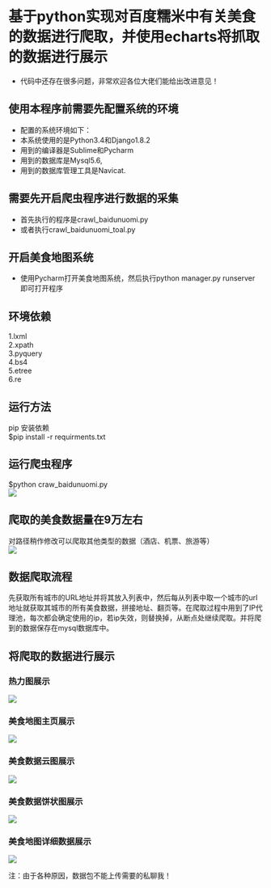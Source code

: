 # 基于python实现对百度糯米中有关美食的数据进行爬取，并使用echarts将抓取的数据进行展示
* 代码中还存在很多问题，非常欢迎各位大佬们能给出改进意见！
## 使用本程序前需要先配置系统的环境
* 配置的系统环境如下：<br>
* 本系统使用的是Python3.4和Django1.8.2<br>
* 用到的编译器是Sublime和Pycharm<br>
* 用到的数据库是Mysql5.6,<br>
* 用到的数据库管理工具是Navicat.<br>
## 需要先开启爬虫程序进行数据的采集
* 首先执行的程序是crawl_baidunuomi.py<br>
* 或者执行crawl_baidunuomi_toal.py<br>
## 开启美食地图系统
* 使用Pycharm打开美食地图系统，然后执行python manager.py runserver 即可打开程序<br>
## 环境依赖
1.lxml<br>
2.xpath<br>
3.pyquery<br>
4.bs4<br>
5.etree<br>
6.re<br>
## 运行方法
pip 安装依赖<br> 
$pip install -r requirments.txt<br> 
## 运行爬虫程序
$python craw_baidunuomi.py<br>
![](https://github.com/Maxwellwk/FoodMapSpiderNM/blob/master/image/(CXPL~TMSS%24FVDI_L)PXQ3D.png)  
## 爬取的美食数据量在9万左右
对路径稍作修改可以爬取其他类型的数据（酒店、机票、旅游等）<br>
![](https://github.com/Maxwellwk/FoodMapSpiderNM/blob/master/image/data.jpg)
## 数据爬取流程
先获取所有城市的URL地址并将其放入列表中，然后每从列表中取一个城市的url地址就获取其城市的所有美食数据，拼接地址、翻页等。在爬取过程中用到了IP代理池，每次都会确定使用的ip，若ip失效，则替换掉，从断点处继续爬取。并将爬到的数据保存在mysql数据库中。
## 将爬取的数据进行展示
### 热力图展示
![](https://github.com/Maxwellwk/FoodMapSpiderNM/blob/master/image/%E5%9B%BE%E7%89%877.png)
### 美食地图主页展示
![](https://github.com/Maxwellwk/FoodMapSpiderNM/blob/master/image/%E5%9B%BE%E7%89%8713.png)
### 美食数据云图展示
![](https://github.com/Maxwellwk/FoodMapSpiderNM/blob/master/image/%E5%9B%BE%E7%89%879.png)
### 美食数据饼状图展示
![](https://github.com/Maxwellwk/FoodMapSpiderNM/blob/master/image/%E5%9B%BE%E7%89%8710.png)
### 美食地图详细数据展示
![](https://github.com/Maxwellwk/FoodMapSpiderNM/blob/master/image/%E5%9B%BE%E7%89%8711.png)

注：由于各种原因，数据包不能上传需要的私聊我！<br>
